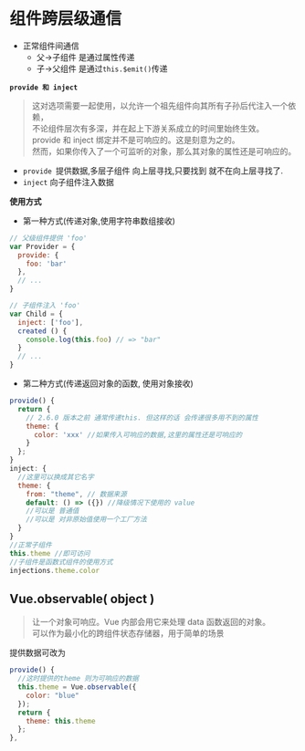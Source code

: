 # 组件跨层级通信
- 正常组件间通信
  - 父->子组件 是通过属性传递
  - 子->父组件 是通过`this.$emit()`传递

**`provide 和 inject`**
>这对选项需要一起使用，以允许一个祖先组件向其所有子孙后代注入一个依赖，\
不论组件层次有多深，并在起上下游关系成立的时间里始终生效。\
provide 和 inject 绑定并不是可响应的。这是刻意为之的。\
然而，如果你传入了一个可监听的对象，那么其对象的属性还是可响应的。
- `provide `提供数据,多层子组件 向上层寻找,只要找到 就不在向上层寻找了.
- `inject` 向子组件注入数据

**使用方式**

- 第一种方式(传递对象,使用字符串数组接收)
```javascript
// 父级组件提供 'foo'
var Provider = {
  provide: {
    foo: 'bar'
  },
  // ...
}

// 子组件注入 'foo'
var Child = {
  inject: ['foo'],
  created () {
    console.log(this.foo) // => "bar"
  }
  // ...
}
```
- 第二种方式(传递返回对象的函数, 使用对象接收)
```javascript
provide() {
  return {
    // 2.6.0 版本之前 通常传递this. 但这样的话 会传递很多用不到的属性
    theme: {
      color: 'xxx' //如果传入可响应的数据,这里的属性还是可响应的
    }
  };
}
inject: {
  //这里可以换成其它名字
  theme: {
    from: "theme", // 数据来源
    default: () => ({}) //降级情况下使用的 value
    //可以是 普通值
    //可以是 对非原始值使用一个工厂方法
  }
}
//正常子组件
this.theme //即可访问
//子组件是函数式组件的使用方式
injections.theme.color
```

## Vue.observable( object )
>让一个对象可响应。Vue 内部会用它来处理 data 函数返回的对象。\
可以作为最小化的跨组件状态存储器，用于简单的场景

提供数据可改为
```javascript
provide() {
  //这时提供的theme 则为可响应的数据
  this.theme = Vue.observable({
    color: "blue"
  });
  return {
    theme: this.theme
  };
},
```
